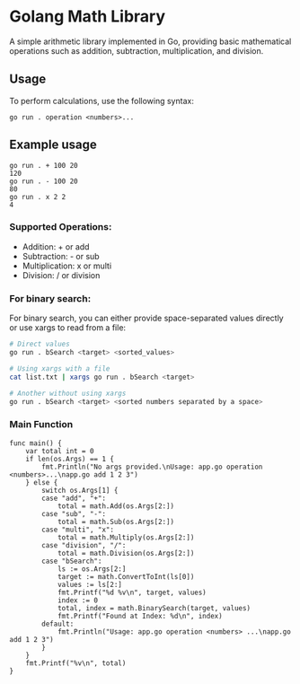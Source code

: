 # Golang Math Library

A simple arithmetic library implemented in Go, providing basic mathematical operations such as addition, subtraction, multiplication, and division.

## Usage

To perform calculations, use the following syntax:

```golang
go run . operation <numbers>...
```

## Example usage

```golang
go run . + 100 20
120
go run . - 100 20
80
go run . x 2 2
4
```

### Supported Operations:

- Addition: + or add
- Subtraction: - or sub
- Multiplication: x or multi
- Division: / or division

### For binary search:

For binary search, you can either provide space-separated values directly or use xargs to read from a file:

```bash
# Direct values
go run . bSearch <target> <sorted_values>

# Using xargs with a file
cat list.txt | xargs go run . bSearch <target>

# Another without using xargs
go run . bSearch <target> <sorted numbers separated by a space>
```

### Main Function

```golang
func main() {
    var total int = 0
    if len(os.Args) == 1 {
        fmt.Println("No args provided.\nUsage: app.go operation <numbers>...\napp.go add 1 2 3")
    } else {
        switch os.Args[1] {
        case "add", "+":
            total = math.Add(os.Args[2:])
        case "sub", "-":
            total = math.Sub(os.Args[2:])
        case "multi", "x":
            total = math.Multiply(os.Args[2:])
        case "division", "/":
            total = math.Division(os.Args[2:])
        case "bSearch":
            ls := os.Args[2:]
            target := math.ConvertToInt(ls[0])
            values := ls[2:]
            fmt.Printf("%d %v\n", target, values)
            index := 0
            total, index = math.BinarySearch(target, values)
            fmt.Printf("Found at Index: %d\n", index)
        default:
            fmt.Println("Usage: app.go operation <numbers> ...\napp.go add 1 2 3")
        }
    }
    fmt.Printf("%v\n", total)
}
```
